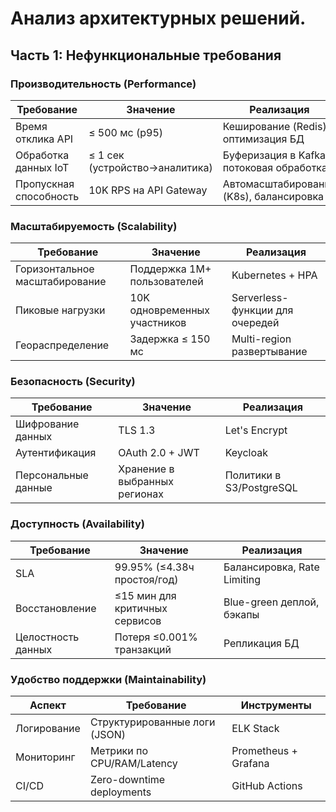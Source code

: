 # Анализ архитектурных решений.

## Часть 1: Нефункциональные требования

### Производительность (Performance)
| Требование              | Значение                     | Реализация                          |
|-------------------------|------------------------------|-------------------------------------|
| Время отклика API       | ≤ 500 мс (p95)               | Кеширование (Redis), оптимизация БД |
| Обработка данных IoT    | ≤ 1 сек (устройство→аналитика)| Буферизация в Kafka, потоковая обработка |
| Пропускная способность  | 10K RPS на API Gateway       | Автомасштабирование (K8s), балансировка |

### Масштабируемость (Scalability)
| Требование              | Значение                     | Реализация                          |
|-------------------------|------------------------------|-------------------------------------|
| Горизонтальное масштабирование | Поддержка 1M+ пользователей | Kubernetes + HPA                   |
| Пиковые нагрузки        | 10K одновременных участников | Serverless-функции для очередей     |
| Геораспределение        | Задержка ≤ 150 мс            | Multi-region развертывание         |

### Безопасность (Security)
| Требование              | Значение                     | Реализация                          |
|-------------------------|------------------------------|-------------------------------------|
| Шифрование данных       | TLS 1.3                      | Let's Encrypt                       |
| Аутентификация          | OAuth 2.0 + JWT              | Keycloak                            |
| Персональные данные     | Хранение в выбранных регионах| Политики в S3/PostgreSQL            |

### Доступность (Availability)
| Требование              | Значение                     | Реализация                          |
|-------------------------|------------------------------|-------------------------------------|
| SLA                     | 99.95% (≤4.38ч простоя/год)  | Балансировка, Rate Limiting        |
| Восстановление          | ≤15 мин для критичных сервисов| Blue-green деплой, бэкапы          |
| Целостность данных      | Потеря ≤0.001% транзакций    | Репликация БД                      |

### Удобство поддержки (Maintainability)
| Аспект        | Требование                          | Инструменты         |
|---------------|-------------------------------------|---------------------|
| Логирование   | Структурированные логи (JSON)       | ELK Stack           |
| Мониторинг    | Метрики по CPU/RAM/Latency          | Prometheus + Grafana|
| CI/CD         | Zero-downtime deployments           | GitHub Actions      |
